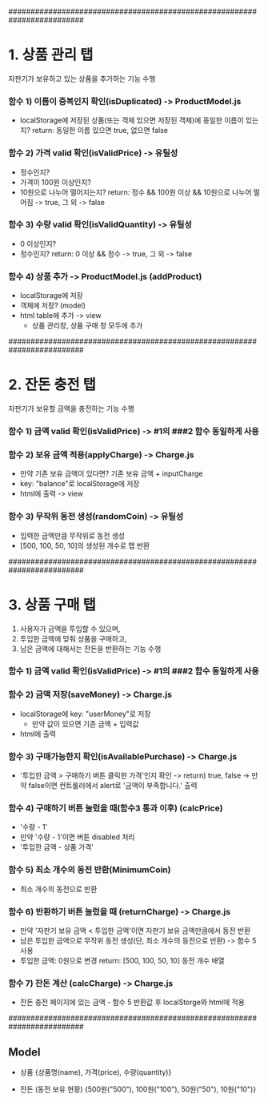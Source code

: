 #########################################################################
# 1. 상품 관리 탭
자판기가 보유하고 있는 상품을 추가하는 기능 수행

### 함수 1) 이름이 중복인지 확인(isDuplicated) -> ProductModel.js
- localStorage에 저장된 상품(또는 객체 있으면 저장된 객체)에 동일한 이름이 있는지?
return: 동일한 이름 있으면 true, 없으면 false

### 함수 2) 가격 valid 확인(isValidPrice) -> 유틸성
- 정수인지?
- 가격이 100원 이상인지?
- 10원으로 나누어 떨어지는지?
return: 정수 && 100원 이상 && 10원으로 나누어 떨어짐 -> true, 그 외 -> false

### 함수 3) 수량 valid 확인(isValidQuantity) -> 유틸성
- 0 이상인지?
- 정수인지?
return: 0 이상 && 정수 -> true, 그 외 -> false

### 함수 4) 상품 추가 -> ProductModel.js (addProduct)
- localStorage에 저장
- 객체에 저장? (model)
- html table에 추가 -> view
  - 상품 관리창, 상품 구매 창 모두에 추가

#########################################################################
# 2. 잔돈 충전 탭
자판기가 보유할 금액을 충전하는 기능 수행

### 함수 1) 금액 valid 확인(isValidPrice) -> #1의 ###2 함수 동일하게 사용

### 함수 2) 보유 금액 적용(applyCharge) -> Charge.js
- 만약 기존 보유 금액이 있다면? 기존 보유 금액 + inputCharge
- key: "balance"로 localStorage에 저장
- html에 출력 -> view

### 함수 3) 무작위 동전 생성(randomCoin) -> 유틸성
- 입력한 금액만큼 무작위로 동전 생성
- [500, 100, 50, 10]의 생성된 개수로 맵 반환

#########################################################################
# 3. 상품 구매 탭
1. 사용자가 금액을 투입할 수 있으며, 
2. 투입한 금액에 맞춰 상품을 구매하고, 
3. 남은 금액에 대해서는 잔돈을 반환하는 기능 수행

### 함수 1) 금액 valid 확인(isValidPrice) -> #1의 ###2 함수 동일하게 사용

### 함수 2) 금액 저장(saveMoney) -> Charge.js
- localStorage에 key: "userMoney"로 저장
  - 만약 값이 있으면 기존 금액 + 입력값
- html에 출력

### 함수 3) 구매가능한지 확인(isAvailablePurchase) -> Charge.js
- '투입한 금액 > 구매하기 버튼 클릭한 가격'인지 확인
-> return) true, false
-> 만약 false이면 컨트롤러에서 alert로 '금액이 부족합니다.' 출력

### 함수 4) 구매하기 버튼 눌렀을 때(함수3 통과 이후) (calcPrice)
- '수량 - 1'
- 만약 '수량 - 1'이면 버튼 disabled 처리
- '투입한 금액 - 상품 가격'

### 함수 5) 최소 개수의 동전 반환(MinimumCoin)
- 최소 개수의 동전으로 반환

### 함수 6) 반환하기 버튼 눌렀을 때 (returnCharge) -> Charge.js
- 만약 '자판기 보유 금액 < 투입한 금액'이면 자판기 보유 금액만큼에서 동전 반환
- 남은 투입한 금액으로 무작위 동전 생성(단, 최소 개수의 동전으로 반환) -> 함수 5 사용
- 투입한 금액: 0원으로 변경
return: [500, 100, 50, 10] 동전 개수 배열

### 함수 7) 잔돈 계산 (calcCharge) -> Charge.js
- 잔돈 충전 페이지에 있는 금액 - 함수 5 반환값 후 localStorge와 html에 적용

#########################################################################

## Model
- 상품
{상품명(name), 가격(price), 수량(quantity)}

- 잔돈 (동전 보유 현황)
{500원("500"), 100원("100"), 50원("50"), 10원("10")}